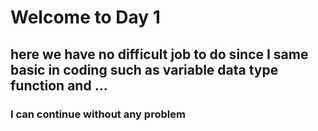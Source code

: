 # Welcome to Day 1
## here we have no difficult job to do since I same basic in coding such as variable data type function and ...
### I can continue without any problem